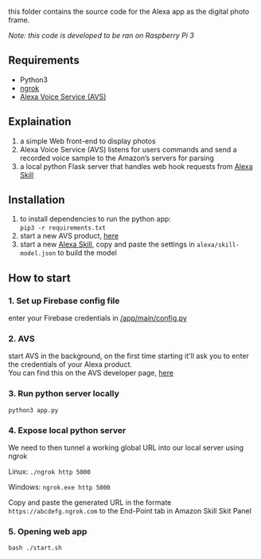 this folder contains the source code for the Alexa app as the digital photo frame.  
  
*Note: this code is developed to be ran on Raspberry Pi 3*

## Requirements
- Python3 
- [ngrok](https://ngrok.com/download)
- [Alexa Voice Service (AVS)](https://github.com/alexa/avs-device-sdk/wiki)

## Explaination
1. a simple Web front-end to display photos
2. Alexa Voice Service (AVS) listens for users commands and send a recorded voice sample to the Amazon’s servers for parsing
3. a local python Flask server that handles web hook requests from [Alexa Skill](https://developer.amazon.com/docs/custom-skills/steps-to-build-a-custom-skill.html)

## Installation
1. to install dependencies to run the python app:  
`pip3 -r requirements.txt`  
2. start a new AVS product, [here](https://developer.amazon.com/alexa/console/avs/products)
3. start a new [Alexa Skill](https://developer.amazon.com/alexa/console/ask), copy and paste the settings in `alexa/skill-model.json` to build the model

## How to start

### 1. Set up Firebase config file
enter your Firebase credentials in [/app/main/config.py](./app/main/config.py)

### 2. AVS
start AVS in the background, on the first time starting it'll ask you to enter the credentials of your Alexa product.  
You can find this on the AVS developer page, [here](https://developer.amazon.com/alexa/console/avs/products)

### 3. Run python server locally  
`python3 app.py`

### 4. Expose local python server
We need to then tunnel a working global URL into our local server using ngrok

Linux: `./ngrok http 5000`  

Windows: `ngrok.exe http 5000`

Copy and paste the generated URL in the formate `https://abcdefg.ngrok.com` to the End-Point tab in Amazon Skill Skit Panel

### 5. Opening web app
`bash ./start.sh`